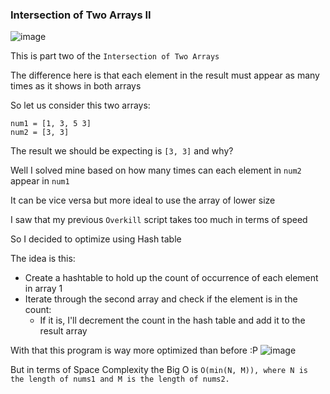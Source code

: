 <h3> Intersection of Two Arrays II </h3>

![image](https://github.com/h4ckyou/h4ckyou.github.io/assets/127159644/2c91159c-660b-4a1d-a6f9-2d13797da8f8)

This is part two of the `Intersection of Two Arrays`

The difference here is that each element in the result must appear as many times as it shows in both arrays

So let us consider this two arrays:

```
num1 = [1, 3, 5 3]
num2 = [3, 3]
```

The result we should be expecting is `[3, 3]` and why?

Well I solved mine based on how many times can each element in `num2` appear in `num1`

It can be vice versa but more ideal to use the array of lower size

I saw that my previous `Overkill` script takes too much in terms of speed

So I decided to optimize using Hash table

The idea is this:
- Create a hashtable to hold up the count of occurrence of each element in array 1
- Iterate through the second array and check if the element is in the count:
  - If it is, I'll decrement the count in the hash table and add it to the result array
 

With that this program is way more optimized than before :P
![image](https://github.com/h4ckyou/h4ckyou.github.io/assets/127159644/fe27ce47-64e1-40b0-9580-e448eb1eadb9)

But in terms of Space Complexity the Big O is `O(min(N, M)), where N is the length of nums1 and M is the length of nums2.`

